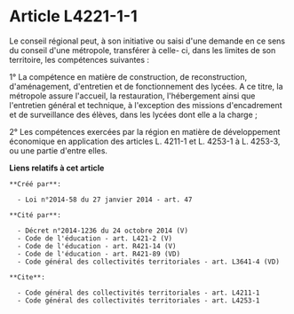 # Article L4221-1-1

Le conseil régional peut, à son initiative ou saisi d'une demande en ce sens du conseil d'une métropole, transférer à celle-
ci, dans les limites de son territoire, les compétences suivantes : 

1° La compétence en matière de construction, de reconstruction, d'aménagement, d'entretien et de fonctionnement des lycées. A
ce titre, la métropole assure l'accueil, la restauration, l'hébergement ainsi que l'entretien général et technique, à
l'exception des missions d'encadrement et de surveillance des élèves, dans les lycées dont elle a la charge ; 

2° Les compétences exercées par la région en matière de développement économique en application des articles L. 4211-1 et L.
4253-1 à L. 4253-3, ou une partie d'entre elles.

**Liens relatifs à cet article**

	**Créé par**:

	  - Loi n°2014-58 du 27 janvier 2014 - art. 47

	**Cité par**:

	  - Décret n°2014-1236 du 24 octobre 2014 (V)
	  - Code de l'éducation - art. L421-2 (V)
	  - Code de l'éducation - art. R421-14 (V)
	  - Code de l'éducation - art. R421-89 (VD)
	  - Code général des collectivités territoriales - art. L3641-4 (VD)

	**Cite**:

	  - Code général des collectivités territoriales - art. L4211-1
	  - Code général des collectivités territoriales - art. L4253-1
